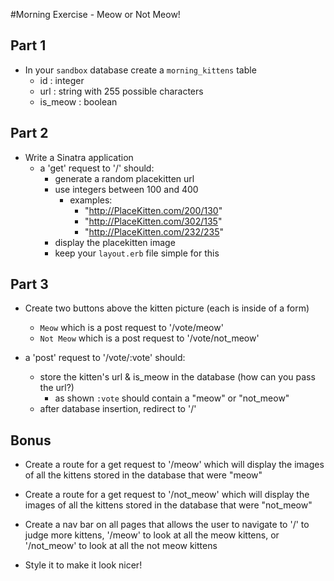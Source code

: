 #Morning Exercise - Meow or Not Meow!

## Part 1
- In your `sandbox` database create a `morning_kittens` table
  - id : integer
  - url : string with 255 possible characters
  - is_meow : boolean

## Part 2
- Write a Sinatra application
  - a 'get' request to '/' should:
    - generate a random placekitten url
    - use integers between 100 and 400
      - examples:
        - "http://PlaceKitten.com/200/130"
        - "http://PlaceKitten.com/302/135"
        - "http://PlaceKitten.com/232/235"
    - display the placekitten image
    - keep your `layout.erb` file simple for this

## Part 3
- Create two buttons above the kitten picture (each is inside of a form)
  - `Meow` which is a post request to '/vote/meow'
  - `Not Meow` which is a post request to '/vote/not_meow'


- a 'post' request to '/vote/:vote' should:
  - store the kitten's url & is_meow in the database (how can you pass the url?)
    - as shown `:vote` should contain a "meow" or "not_meow"
  - after database insertion, redirect to '/'

## Bonus
- Create a route for a get request to '/meow' which will display the images of all the kittens stored in the database that were "meow"

- Create a route for a get request to '/not_meow' which will display the images of all the kittens stored in the database that were "not_meow"

- Create a nav bar on all pages that allows the user to navigate to '/' to judge more kittens, '/meow' to look at all the meow kittens, or '/not_meow' to look at all the not meow kittens
- Style it to make it look nicer!
